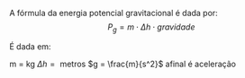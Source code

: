 A fórmula da energia potencial gravitacional é dada por:
$$
P_{g} = m \cdot \Delta h \cdot gravidade
$$

É dada em:

m = kg
$\Delta h = \text{ metros}$
$g = \frac{m}{s^2}$ afinal é aceleração

